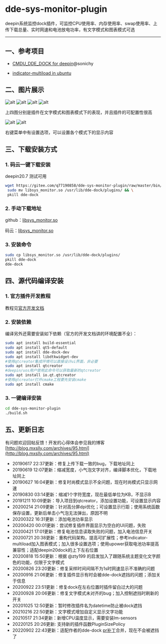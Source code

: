 # dde-sys-monitor-plugin

deepin系统监控dock插件，可监控CPU使用率、内存使用率、swap使用率、上传下载总量、实时网速和电池放电功率，有文字模式和图表模式可选

-----------------------

## 一、参考项目

- [CMDU_DDE_DOCK for deepin](https://github.com/sonichy/CMDU_DDE_DOCK)@sonichy

- [indicator-multiload in ubuntu](https://launchpad.net/ubuntu/+source/indicator-multiload/)

## 二、图片展示

![alt](image/wordmode1.jpg) ![alt](image/chartmode1.jpg) ![alt](image/wordmode2.jpg)   ![alt](image/chartmode2.jpg)

上四图分别是插件在文字模式和图表模式下的表现，并且插件的可配置性很高

![alt](image/setting1.jpg) ![alt](image/setting2.jpg)

右键菜单中有设置选项，可以设置各个模式下的显示内容

## 三、下载安装方式

### 1. 码云一键下载安装

deepin20.7 测试可用

```bash
wget https://gitee.com/q77190858/dde-sys-monitor-plugin/raw/master/bin/libsys_monitor.so && \
 sudo mv libsys_monitor.so /usr/lib/dde-dock/plugins/ && \
 pkill dde-dock
```

### 2. 手动下载地址

github：[libsys_monitor.so](https://github.com/q77190858/dde-sys-monitor-plugin/raw/master/bin/libsys_monitor.so)

码云：[libsys_monitor.so](https://gitee.com/q77190858/dde-sys-monitor-plugin/raw/master/bin/libsys_monitor.so)

### 3. 安装命令

```bash
sudo cp libsys_monitor.so /usr/lib/dde-dock/plugins/
pkill dde-dock
dde-dock
```

## 四、源代码编译安装

### 1. 官方插件开发教程

教程见[官方开发文档](https://github.com/linuxdeepin/dde-dock/blob/master/plugins/plugin-guide/plugins-developer-guide.md
)

### 2. 安装依赖

编译另外还需要安装如下依赖（官方的开发文档讲的环境配置不全）：

```bash
sudo apt install build-essential
sudo apt install qt5-default
sudo apt install dde-dock-dev
sudo apt install libdtkwidget-dev
#使用qtcreator集成环境可以直接设计ui界面，非必要
sudo apt install qtcreator
#deepin/uos用户使用此命令可以获取最新的qtcreator
sudo apt install io.qt.qtcreator
#使用qtcreator打开cmake工程要先安装cmake
sudo apt install cmake
```

### 3. 一键编译安装

```bash
cd dde-sys-monitor-plugin
./build.sh
```

## 五、更新日志

有问题欢迎回帖反馈！开发的心得体会参见我的博客
[http://blog.mxslly.com/archives/95.html](http://blog.mxslly.com/archives/95.html)

- 20190617 22:37更新：修复上传下载一致的bug，下载地址同上
- 20190619 12:07更新：缩减宽度，小气泡文字对齐，编译脚本优化，下载地址同上
- 20190627 16:04更新：修复时尚模式显示不全问题，现在时尚模式只显示网速
- 20190830 03:14更新：缩减1个字符宽度，现在最低单位为KB，不显示B
- 20191211 10:09更新：导入项目到qtcreator，添加设置功能，可设置显示内容
- 20200214 21:09更新：针对高分屏dpi优化；可设置显示行距；使用系统函数保存设置，更新后单击小气泡无法弹出，原因不明
- 20200322 16:31更新：添加电池功率显示
- 20200420 00:01更新：尝试修复插件界面显示为空白的UI问题，失败
- 20200421 17:01更新：修复电池信息读取失败的问题，加入电池信息开关
- 20200721 20:38更新：重构代码架构，提高可扩展性；参考indicator-multiload加入图表模式；加入很多设置选项；使用upower获取电池功率提高兼容性；适配deepin20dock的上下左右位置
- 20200818 15:50更新：根据 @zty199 的启发加入了跟随系统主题变化文字颜色的功能，仅限于文字模式
- 20200826 23:20更新：修复采样时间间隔不为1s时网速显示不准确的问题
- 20200916 21:06更新：修复插件显示有时会被dde-dock遮挡的问题；添加关于信息
- 20200922 23:51更新：修复dock在左右位置时插件留白过大的问题
- 20200928 20:06更新：修复文字模式未对齐的bug；加入控制遮挡时刷新的开关
- 20201025 12:50更新：暂时修改插件名为datetime防止被dock遮挡
- 20210216 22:50更新：文字模式增加自定义显示文字功能
- 20210517 21:34更新：新增CPU温度显示，需要安装lm-sensors
- 20220125 20:26更新: 支持新的插件函数PluginSizePolicy
- 20220902 22:43更新：适配作者的dde-dock [pr补丁](https://github.com/linuxdeepin/dde-dock/pull/446)合并，现在不会被遮挡了
